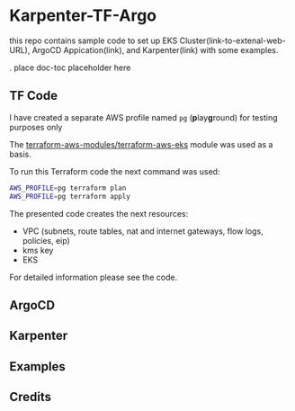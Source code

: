 # Karpenter-TF-Argo

this repo contains sample code to set up EKS Cluster(link-to-extenal-web-URL), ArgoCD Appication(link), and Karpenter(link) with some examples.

. place doc-toc placeholder here

## TF Code

I have created a separate AWS profile named `pg` (**p**lay**g**round) for testing purposes only

The [terraform-aws-modules/terraform-aws-eks](https://github.com/terraform-aws-modules/terraform-aws-eks) module was used as a basis.

To run this Terraform code the next command was used:

```bash
AWS_PROFILE=pg terraform plan
AWS_PROFILE=pg terraform apply
```

The presented code creates the next resources:
- VPC (subnets, route tables, nat and internet gateways, flow logs, policies, eip)
- kms key
- EKS

For detailed information please see the code.

## ArgoCD 

## Karpenter

## Examples

## Credits